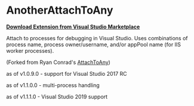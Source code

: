 AnotherAttachToAny
===========

**[Download Extension from Visual Studio Marketplace](https://gallery.msdn.microsoft.com/721de9ac-cdd1-480c-a466-be9df478828e)**

Attach to processes for debugging in Visual Studio.
Uses combinations of process name, process owner/username, and/or appPool name (for IIS worker processes).

(Forked from Ryan Conrad's [AttachToAny](https://github.com/camalot/AttachToAny))

as of v1.0.9.0 - support for Visual Studio 2017 RC

as of v1.1.0.0 - multi-process  handling

as of v1.1.1.0 - Visual Studio 2019 support